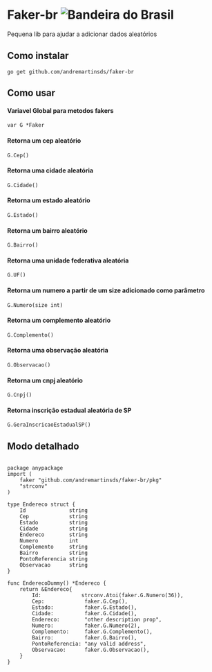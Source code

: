 # Faker-br ![Bandeira do Brasil](https://upload.wikimedia.org/wikipedia/commons/thumb/0/05/Flag_of_Brazil.svg/50px-Flag_of_Brazil.svg.png)

<p> Pequena lib para ajudar a adicionar dados aleatórios </p>

## Como instalar
`go get github.com/andremartinsds/faker-br`

## Como usar

#### Variavel Global para metodos fakers
`var G *Faker`

#### Retorna um cep aleatório
`G.Cep()` 

#### Retorna uma cidade aleatória
`G.Cidade()` 

#### Retorna um estado aleatório
`G.Estado()` 

#### Retorna um bairro aleatório
`G.Bairro()` 

#### Retorna uma unidade federativa aleatória
`G.UF()` 

#### Retorna um numero a partir de um size adicionado como parâmetro
`G.Numero(size int)` 

#### Retorna um complemento aleatório
`G.Complemento()`

#### Retorna uma observação aleatória
`G.Observacao()`

#### Retorna um cnpj aleatório
`G.Cnpj()`

#### Retorna inscrição estadual aleatória de SP
`G.GeraInscricaoEstadualSP()`


## Modo detalhado
```golang

package anypackage
import (
	faker "github.com/andremartinsds/faker-br/pkg"
	"strconv"
)

type Endereco struct {
	Id              string
	Cep             string
	Estado          string
	Cidade          string
	Endereco        string
	Numero          int
	Complemento     string
	Bairro          string
	PontoReferencia string
	Observacao      string
}

func EnderecoDummy() *Endereco {
	return &Endereco{
		Id:             strconv.Atoi(faker.G.Numero(36)),
		Cep:             faker.G.Cep(),
		Estado:          faker.G.Estado(),
		Cidade:          faker.G.Cidade(),
		Endereco:        "other description prop",
		Numero:          faker.G.Numero(2),
		Complemento:     faker.G.Complemento(),
		Bairro:          faker.G.Bairro(),
		PontoReferencia: "any valid address",
		Observacao:      faker.G.Observacao(),
	}
}
```
